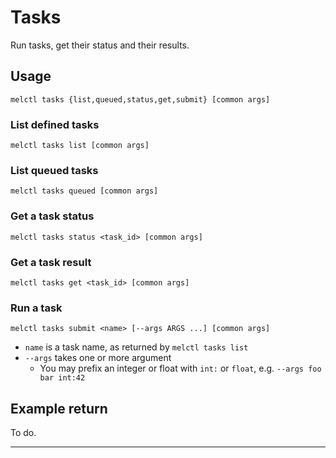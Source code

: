 # Tasks

Run tasks, get their status and their results.

## Usage

```shell
melctl tasks {list,queued,status,get,submit} [common args]
```

### List defined tasks

```shell
melctl tasks list [common args]
```

### List queued tasks

```shell
melctl tasks queued [common args]
```

### Get a task status

```shell
melctl tasks status <task_id> [common args]
```

### Get a task result

```shell
melctl tasks get <task_id> [common args]
```

### Run a task

```shell
melctl tasks submit <name> [--args ARGS ...] [common args]
```

* `name` is a task name, as returned by `melctl tasks list`
* `--args` takes one or more argument
  * You may prefix an integer or float with `int:` or `float`, e.g. `--args foo bar int:42`

## Example return

To do.

---
